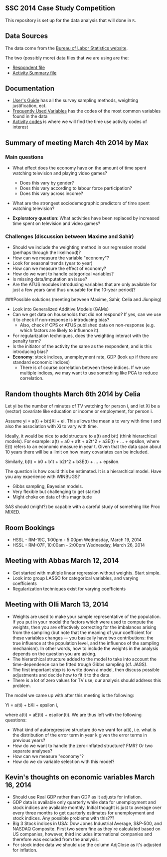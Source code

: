 SSC 2014 Case Study Competition
-------------------

This repository is set up for the data analysis that will done in `R`. 


Data Sources
-------------------

The data come from the [Bureau of Labor Statistics website](http://www.bls.gov/tus/datafiles_0312.htm). 

The two (possibly more) data files that we are using are the:

* [Respondent file](http://www.bls.gov/tus/special.requests/atusresp_0312.zip)
* [Activity Summary file](http://www.bls.gov/tus/special.requests/atussum_0312.zip)


Documentation
------------------

* [User's Guide](http://www.bls.gov/tus/atususersguide.pdf) has all the survey sampling methods, weighting justification, ect.
* [Frequently Used Variables](http://www.bls.gov/tus/freqvariables.pdf) has the codes of the most common variables found in the data
* [Activity codes](http://www.bls.gov/tus/lexiconnoex0312.pdf) is where we will find the time use activity codes of interest


Summary of meeting March 4th 2014 by Max
-------------------

### Main questions
* What effect does the economy have on the amount of time spent watching television and playing video games?
	* Does this vary by gender?
	* Does this vary according to labour force participation?
	* Does this vary across income?
	
* What are the strongest sociodemographic predictors of time spent watching television?
* **Exploratory question**: What activities have been replaced by increased time spent on television and video games?


### Challenges (discussion between Maxime and Sahir)
* Should we include the weighting method in our regression model (perhaps through the likelihood)?
* How can we measure the variable "economy"?
* Look for seasonal trends (year to year)
* How can we measure the effect of economy?
* How do we want to handle categorical variables?
* Is missing data/imputation an issue?
* Are the ATUS modules introducing variables that are only available for just a few years (and thus unusable for the 10-year period)?


###Possible solutions (meeting between Maxime, Sahir, Celia and Jiunping)
* Look into Generalized Additive Models (GAMs)
* Can we get data on households that did not respond? If yes, can we use it to check if non-response is introducing bias?
  * Also, check if CPS or ATUS published data on non-response (e.g. which factors are likely to influence it).
* For regularization techniques, does the weighting interact with the penalty term?
* Is the initiator of the activity the same as the respondent, and is this introducing bias?
* **Economy**: stock indices, unemployment rate, GDP (look up if there are standard economic indices)
  * There is of course correlation between these indices. If we use multiple indices, we may want to use something like PCA to reduce correlation.
	

Random thoughts March 6th 2014 by Celia
-------------------

Let yi be the number of minutes of TV watching for person i, and let Xi be a (vector) covariate like education or income or employment, for person i.

Assume yi = a(t) + b(t)Xi + ei. This allows the mean a to vary with time t and also the association with Xi to vary with time.

Ideally, it would be nice to add structure to a(t) and b(t) (think hierarchical models). For example: 
a(t) = a0 + a1t + a2t^2 + a3E(t) + ... + epsilon, where E(t) refers to an economic measure in year t. Given that the data span about 10 years there will be a limit on how many covariates can be included.

Similarly, b(t) = b0 + b1t + b2t^2 + b3E(t) + ... + epsilon. 

The question is how could this be estimated. It is a hierarchical model. Have you any experience with WINBUGS?
* Gibbs sampling, Bayesian models.
* Very flexible but challenging to get started
* Might choke on data of this magnitude

SAS should (might?) be capable with a careful study of something like Proc MIXED.


Room Bookings
----------------------------------

* HSSL - RM-19C, 1:00pm - 5:00pm Wednesday, March 19, 2014
* HSSL - RM-07F, 10:00am - 2:00pm Wednesday, March 26, 2014


Meeting with Abbas March 12, 2014
----------------------------------

* Get started with multiple linear regression without weights. Start simple.
* Look into group LASSO for categorical variables, and varying coefficients
* Regularization techniques exist for varying coefficients


Meeting with Olli March 13, 2014
----------------------------------

* Weights are used to make your sample representative of the population. If you put in your model the factors which were used to compute the weights, then you are effectively correcting for the imbalances arising from the sampling (but note that the meaning of your coefficient for these variables changes -- you basically have two contributions: the true influence at the population level, and the influence of the sampling mechanism). In other words, how to include the weights in the analysis depends on the question you are asking.
* The hierarchical structure added to the model to take into account the time-dependence can be fitted trough Gibbs sampling (cf. JAGS).
* The first important step is to write down a model, then discuss possible adjustments and decide how to fit it to the data.
* There is a lot of zero values for TV use; our analysis should address this problem.

The model we came up with after this meeting is the following:

Yi = a(ti) + bXi + epsilon i,

where a(ti) = aE(ti) + espilon(ti).
We are thus left with the following questions:
* What kind of autoregressive structure do we want for a(ti), i.e. what is the distribution of the error term in year k given the error terms in previous years?
* How do we want to handle the zero-inflated structure? FMR? Or two separate analyses?
* How can we measure "economy"?
* How do we do variable selection with this model?



Kevin's thoughts on economic variables March 16, 2014
----------------------------------

* Should use Real GDP rather than GDP as it adjusts for inflation.
* GDP data is available only quarterly while data for unemployment and stock indices are available monthly.  Initial thought is just to average over every three months to get quarterly estimates for unemployment and stock indices.  Any possible problems with this???
* Big 3 Stock indices in USA: Dow Jones Industrial Average, S&P-500, and NASDAQ Composite.  First two seem fine as they're calculated based on US companies, however, third includes international companies and therefore was excluded from the analysis.
* For stock index data we should use the column AdjClose as it's adjusted for inflation.
